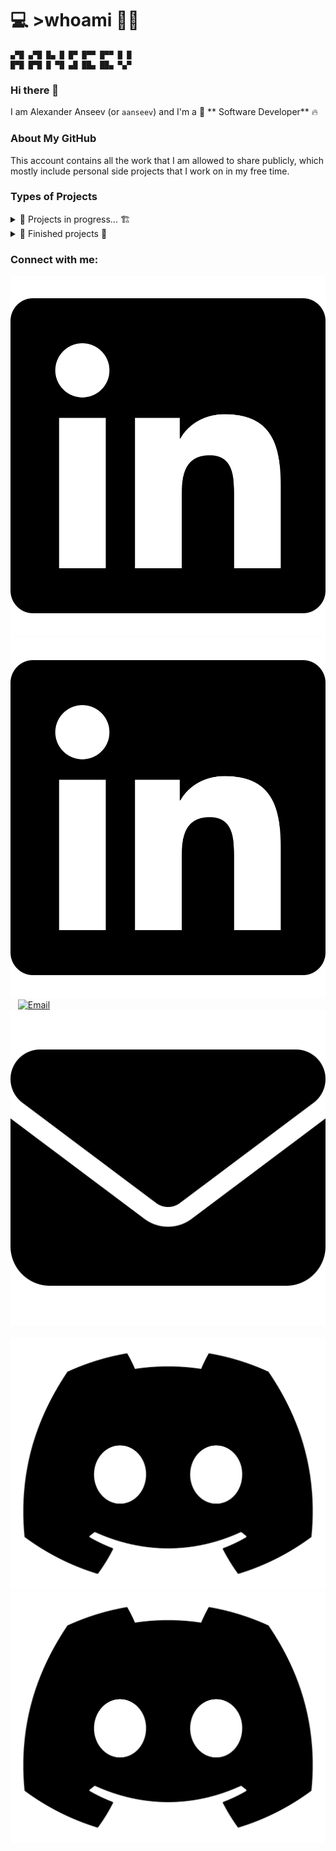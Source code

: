 # 💻 >whoami 👨‍💻
```
▄▀█ ▄▀█ █▄ █ █▀ █▀▀ █▀▀ █ █
█▀█ █▀█ █ ▀█ ▄█ ██▄ ██▄ ▀▄▀
```
### Hi there 👋

I am Alexander Anseev (or `aanseev`) and I'm a 🦄 ** Software Developer** 🔥

### About My GitHub
This account contains all the work that I am
allowed to share publicly, which mostly include
personal side projects that I work on in my 
free time.

### Types of Projects


<details>
    <summary>🚧 Projects in progress... 🏗</summary>

* [Web-Repository](https://github.com/aanseev/web-repository) - my web-resume, it will contain summary of my experiences and projects in a cool looking format!
</details>

<details>
    <summary>🚩 Finished projects 🎯</summary>
    
* [Thyf](https://github.com/aanseev/thyf) - 2D platformer with teleport kunai ([playable!](https://aanseev.itch.io/thyf))
* [Trerath](https://github.com/aanseev/trerath) - top down 3D maze game ([playable!](https://aanseev.itch.io/trerath))
</details>

### Connect with me:
[![LinkedIn](./img/linkedin-light-only.svg)](#gh-light-mode-only)
[![LinkedIn](./img/linkedin-dark-only.svg)](#gh-dark-mode-only)
&nbsp;&nbsp;
[![Email](./img/emamil-light-only.svg)](#gh-light-mode-only)
[![Email](./img/email-dark-only.svg)](#gh-dark-mode-only)
&nbsp;&nbsp;
[![Discord](./img/discord-light-only.svg)](#gh-light-mode-only)
[![Discord](./img/discord-dark-only.svg)](#gh-dark-mode-only)
